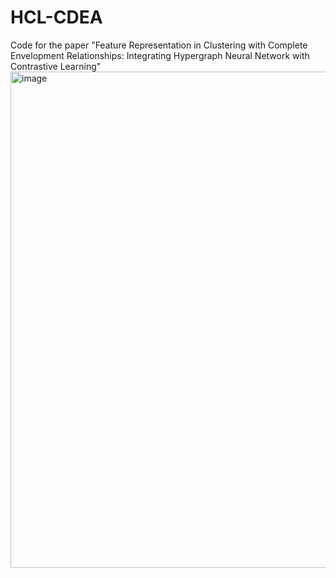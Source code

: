 # HCL-CDEA
Code for the paper "Feature Representation in Clustering with Complete Envelopment Relationships: Integrating Hypergraph Neural Network with Contrastive Learning"
<img width="1120" height="794" alt="image" src="https://github.com/user-attachments/assets/7c7baf2b-4d90-4d3c-b44a-a8473a5c0675" />

